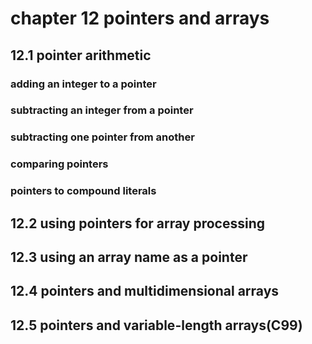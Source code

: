 # chapter 12 pointers and arrays

## 12.1 pointer arithmetic

### adding an integer to a pointer 
### subtracting an integer from a pointer
### subtracting one pointer from another
### comparing pointers
### pointers to compound literals

## 12.2 using pointers for array processing

## 12.3 using an array name as a pointer

## 12.4 pointers and multidimensional arrays

## 12.5 pointers and variable-length arrays(C99)
